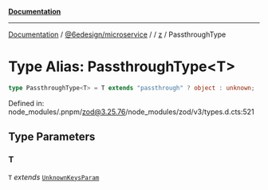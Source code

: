 [**Documentation**](../../../../../README.md)

***

[Documentation](../../../../../README.md) / [@6edesign/microservice](../../../README.md) / [](../../../README.md) / [z](../README.md) / PassthroughType

# Type Alias: PassthroughType&lt;T&gt;

```ts
type PassthroughType<T> = T extends "passthrough" ? object : unknown;
```

Defined in: node\_modules/.pnpm/zod@3.25.76/node\_modules/zod/v3/types.d.cts:521

## Type Parameters

### T

`T` *extends* [`UnknownKeysParam`](UnknownKeysParam.md)
